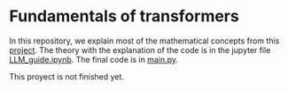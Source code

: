 # Fundamentals of transformers

In this repository, we explain most of the mathematical concepts from this [project](https://github.com/karpathy/ng-video-lecture). The theory with the explanation of the code is in the jupyter file [LLM_guide.ipynb](./LLM_guide.ipynb). The final code is in [main.py](./main.py).

This proyect is not finished yet.
